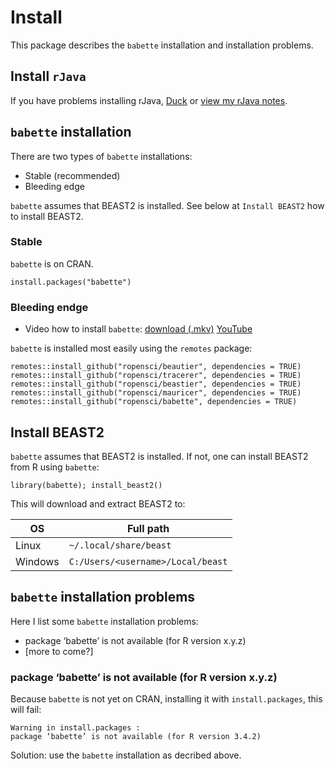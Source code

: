 # Install

This package describes the `babette` installation and installation problems.

## Install `rJava`

If you have problems installing rJava, [Duck](http://www.duckduckgo.com) 
or [view my rJava notes](rjava.md).

## `babette` installation

There are two types of `babette` installations:

 * Stable (recommended)
 * Bleeding edge

`babette` assumes that BEAST2 is installed. 
See below at `Install BEAST2` how to install BEAST2.

### Stable

`babette` is on CRAN. 

```
install.packages("babette")
```

### Bleeding endge

 * Video how to install `babette`: [download (.mkv)](http://richelbilderbeek.nl/babette_install_windows.mkv) [YouTube](https://youtu.be/SiJlssZeeaM)

`babette` is installed most easily using the `remotes` package:

```
remotes::install_github("ropensci/beautier", dependencies = TRUE)
remotes::install_github("ropensci/tracerer", dependencies = TRUE)
remotes::install_github("ropensci/beastier", dependencies = TRUE)
remotes::install_github("ropensci/mauricer", dependencies = TRUE)
remotes::install_github("ropensci/babette", dependencies = TRUE)
```

## Install BEAST2

`babette` assumes that BEAST2 is installed. 
If not, one can install BEAST2 from R using `babette`:

```{r}
library(babette); install_beast2()
```

This will download and extract BEAST2 to:

OS     |Full path
-------|----------------------------------
Linux  |`~/.local/share/beast`
Windows|`C:/Users/<username>/Local/beast`

## `babette` installation problems

Here I list some `babette` installation problems:

 * package ‘babette’ is not available (for R version x.y.z)
 * [more to come?]

### package ‘babette’ is not available (for R version x.y.z)

Because `babette` is not yet on CRAN, installing it with `install.packages`, this will fail:

```
Warning in install.packages :
package ‘babette’ is not available (for R version 3.4.2)
```

Solution: use the `babette` installation as decribed above.
